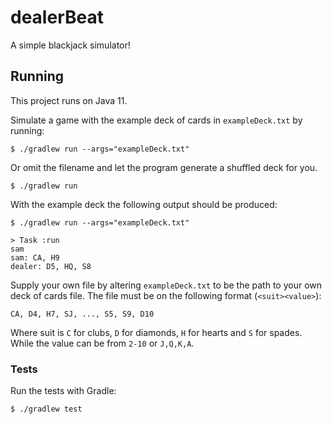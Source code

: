 # dealerBeat

A simple blackjack simulator!

## Running

This project runs on Java 11.

Simulate a game with the example deck of cards in `exampleDeck.txt` by running:

```shell
$ ./gradlew run --args="exampleDeck.txt"
```

Or omit the filename and let the program generate a shuffled deck for you.

```shell
$ ./gradlew run
```

With the example deck the following output should be produced:

```shell
$ ./gradlew run --args="exampleDeck.txt"

> Task :run
sam
sam: CA, H9
dealer: D5, HQ, S8
```

Supply your own file by altering `exampleDeck.txt` to be the path to your own
deck of cards file. The file must be on the following format (`<suit><value>`):

```
CA, D4, H7, SJ, ..., S5, S9, D10
```

Where suit is `C` for clubs, `D` for diamonds, `H` for hearts and `S` for spades.
While the value can be from `2-10` or `J,Q,K,A`.

### Tests

Run the tests with Gradle:

```shell
$ ./gradlew test
```